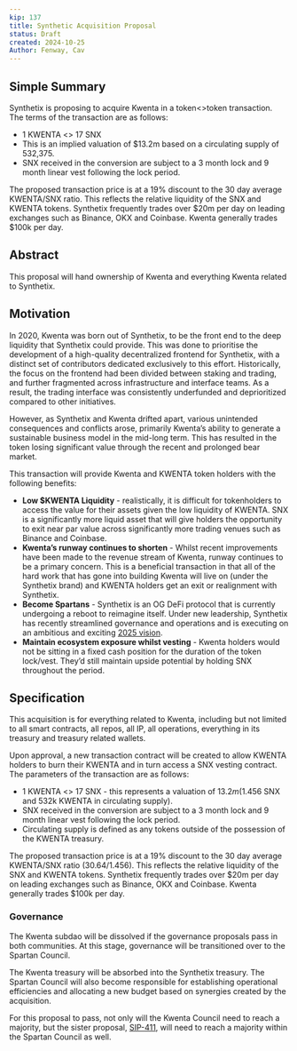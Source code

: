 ```yaml
---
kip: 137
title: Synthetic Acquisition Proposal
status: Draft
created: 2024-10-25
Author: Fenway, Cav
---
```


## Simple Summary
Synthetix is proposing to acquire Kwenta in a token<>token transaction. The terms of the transaction are as follows:
- 1 KWENTA <> 17 SNX
- This is an implied valuation of $13.2m based on a circulating supply of 532,375.
- SNX received in the conversion are subject to a 3 month lock and 9 month linear vest following the lock period.

The proposed transaction price is at a 19% discount to the 30 day average KWENTA/SNX ratio. This reflects the relative liquidity of the SNX and KWENTA tokens. Synthetix frequently trades over $20m per day on leading exchanges such as Binance, OKX and Coinbase. Kwenta generally trades $100k per day. 

## Abstract
This proposal will hand ownership of Kwenta and everything Kwenta related to Synthetix. 

## Motivation
In 2020, Kwenta was born out of Synthetix, to be the front end to the deep liquidity that Synthetix could provide. This was done to prioritise the development of a high-quality decentralized frontend for Synthetix, with a distinct set of contributors dedicated exclusively to this effort. Historically, the focus on the frontend had been divided between staking and trading, and further fragmented across infrastructure and interface teams. As a result, the trading interface was consistently underfunded and deprioritized compared to other initiatives.

However, as Synthetix and Kwenta drifted apart, various unintended consequences and conflicts arose, primarily Kwenta’s ability to generate a sustainable business model in the mid-long term. This has resulted in the token losing significant value through the recent and prolonged bear market.

This transaction will provide Kwenta and KWENTA token holders with the following benefits:
- **Low $KWENTA Liquidity** - realistically, it is difficult for tokenholders to access the value for their assets given the low liquidity of KWENTA. SNX is a significantly more liquid asset that will give holders the opportunity to exit near par value across significantly more trading venues such as Binance and Coinbase.
- **Kwenta’s runway continues to shorten** - Whilst recent improvements have been made to the revenue stream of Kwenta, runway continues to be a primary concern. This is a beneficial transaction in that all of the hard work that has gone into building Kwenta will live on (under the Synthetix brand) and KWENTA holders get an exit or realignment with Synthetix.
- **Become Spartans** - Synthetix is an OG DeFi protocol that is currently undergoing a reboot to reimagine itself. Under new leadership, Synthetix has recently streamlined governance and operations and is executing on an ambitious and exciting [2025 vision](https://mirror.xyz/0xF0Ab6151b0705790378b4c3504918a85c5E39246/DEuFmBrXyjaxe7CFFhzrotdyZFsG9xnFpLd2t3TFAro).
- **Maintain ecosystem exposure whilst vesting** - Kwenta holders would not be sitting in a fixed cash position for the duration of the token lock/vest. They’d still maintain upside potential by holding SNX throughout the period. 

## Specification
This acquisition is for everything related to Kwenta, including but not limited to all smart contracts, all repos, all IP, all operations, everything in its treasury and treasury related wallets. 

Upon approval, a new transaction contract will be created to allow KWENTA holders to burn their KWENTA and in turn access a SNX vesting contract. The parameters of the transaction are as follows:
- 1 KWENTA <> 17 SNX - this represents a valuation of $13.2m ($1.456 SNX and 532k KWENTA in circulating supply).
- SNX received in the conversion are subject to a 3 month lock and 9 month linear vest following the lock period.
- Circulating supply is defined as any tokens outside of the possession of the KWENTA treasury.

The proposed transaction price is at a 19% discount to the 30 day average KWENTA/SNX ratio ($30.64/$1.456). This reflects the relative liquidity of the SNX and KWENTA tokens. Synthetix frequently trades over $20m per day on leading exchanges such as Binance, OKX and Coinbase. Kwenta generally trades $100k per day. 

### Governance
The Kwenta subdao will be dissolved if the governance proposals pass in both communities. At this stage, governance will be transitioned over to the Spartan Council.

The Kwenta treasury will be absorbed into the Synthetix treasury. The Spartan Council will also become responsible for establishing operational efficiencies and allocating a new budget based on synergies created by the acquisition. 

For this proposal to pass, not only will the Kwenta Council need to reach a majority, but the sister proposal, [SIP-411](https://sips.synthetix.io/sips/sip-411/), will need to reach a majority within the Spartan Council as well. 
